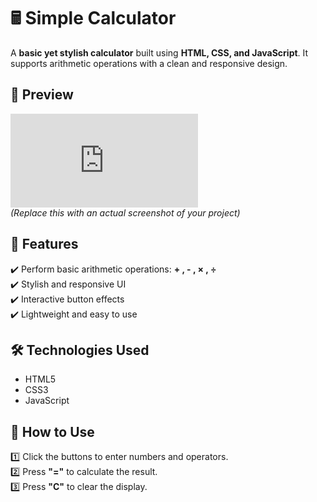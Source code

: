 # 🖩 Simple Calculator

A **basic yet stylish calculator** built using **HTML, CSS, and JavaScript**. It supports arithmetic operations with a clean and responsive design.

## 📸 Preview
![Calculator Preview](http://127.0.0.1:5500/calculatorHW/index.html)  
*(Replace this with an actual screenshot of your project)*

## 🚀 Features
✔️ Perform basic arithmetic operations: **+ , - , × , ÷**  
✔️ Stylish and responsive UI  
✔️ Interactive button effects  
✔️ Lightweight and easy to use  

## 🛠 Technologies Used
- HTML5  
- CSS3  
- JavaScript  

## 🎯 How to Use
1️⃣ Click the buttons to enter numbers and operators.  
2️⃣ Press **"="** to calculate the result.  
3️⃣ Press **"C"** to clear the display.  




